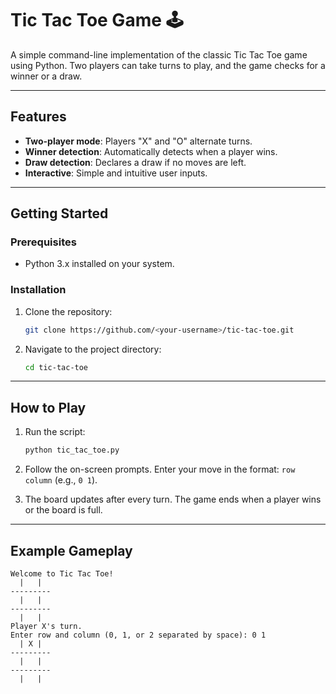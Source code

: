 # Tic Tac Toe Game 🕹️

A simple command-line implementation of the classic Tic Tac Toe game using Python. Two players can take turns to play, and the game checks for a winner or a draw.

---

## Features

- **Two-player mode**: Players "X" and "O" alternate turns.
- **Winner detection**: Automatically detects when a player wins.
- **Draw detection**: Declares a draw if no moves are left.
- **Interactive**: Simple and intuitive user inputs.

---

## Getting Started

### Prerequisites

- Python 3.x installed on your system.

### Installation

1. Clone the repository:

    ```bash
    git clone https://github.com/<your-username>/tic-tac-toe.git
    ```

2. Navigate to the project directory:

    ```bash
    cd tic-tac-toe
    ```

---

## How to Play

1. Run the script:

    ```bash
    python tic_tac_toe.py
    ```

2. Follow the on-screen prompts. Enter your move in the format: `row column` (e.g., `0 1`).

3. The board updates after every turn. The game ends when a player wins or the board is full.

---

## Example Gameplay

```plaintext
Welcome to Tic Tac Toe!
  |   |  
---------
  |   |  
---------
  |   |  
Player X's turn.
Enter row and column (0, 1, or 2 separated by space): 0 1
  | X |  
---------
  |   |  
---------
  |   |  
